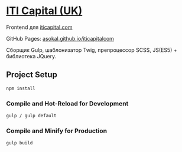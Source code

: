 # [ITI Capital (UK)](https://iticapital.com/)

Frontend для [iticapital.com](https://iticapital.com/)

GitHub Pages: [asokal.github.io/iticapitalcom](https://asokal.github.io/iticapitalcom/page-list.html)

Сборщик Gulp, шаблонизатор Twig, препроцессор SCSS, JS(ES5) + библиотека JQuery.

## Project Setup

```sh
npm install
```

### Compile and Hot-Reload for Development

```sh
gulp / gulp default
```

### Compile and Minify for Production

```sh
gulp build
```
